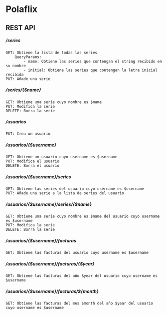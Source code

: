 # Polaflix

## REST API
##### /series
	GET: Obtiene la lista de todas las series
		QueryParams:
			- name: Obtiene las series que contengan el string recibido en su nombre
			- initial: Obtiene las series que contengan la letra inicial recibida
	PUT: Añade una serie
##### /series/{$name}
	GET: Obtiene una serie cuyo nombre es $name
	PUT: Modifica la serie
	DELETE: Borra la serie
##### /usuarios
	PUT: Crea un usuario
##### /usuarios/{$username}
	GET: Obtiene un usuario cuyo username es $username
	PUT: Modifica el usuario
	DELETE: Borra el usuario
##### /usuarios/{$username}/series
	GET: Obtiene las series del usuario cuyo username es $username
	PUT: Añade una serie a la lista de series del usuario
##### /usuarios/{$username}/series/{$name}
	GET: Obtiene una serie cuyo nombre es $name del usuario cuyo username es $username
	PUT: Modifica la serie
	DELETE: Borra la serie
##### /usuarios/{$username}/facturas
	GET: Obtiene las facturas del usuario cuyo username es $username
##### /usuarios/{$username}/facturas/{$year}
	GET: Obtiene las facturas del año $year del usuario cuyo username es $username
##### /usuarios/{$username}/facturas/${month}
	GET: Obtiene las facturas del mes $month del año $year del usuario cuyo username es $username
